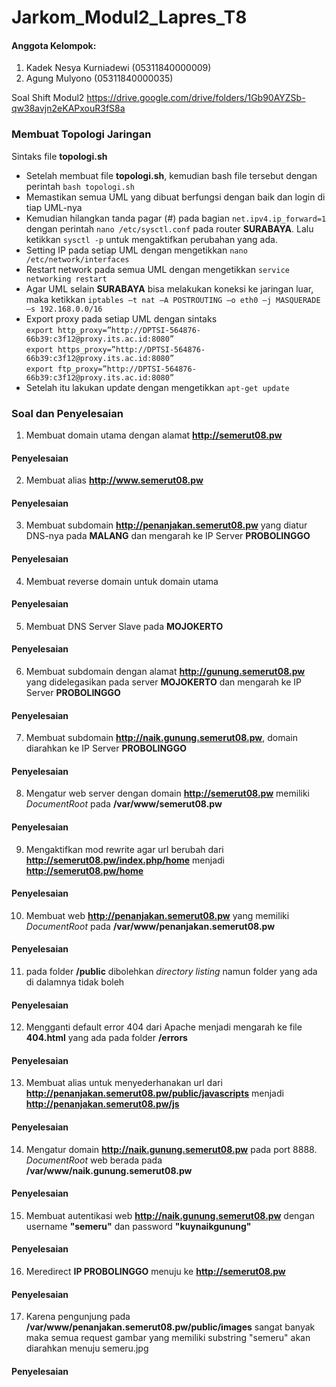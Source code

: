 # Jarkom_Modul2_Lapres_T8
#### Anggota Kelompok:
1. Kadek Nesya Kurniadewi (05311840000009)
2. Agung Mulyono (05311840000035)

Soal Shift Modul2 https://drive.google.com/drive/folders/1Gb90AYZSb-qw38avjn2eKAPxouR3fS8a

### Membuat Topologi Jaringan
Sintaks file **topologi.sh**

* Setelah membuat file **topologi.sh**, kemudian bash file tersebut dengan perintah `bash topologi.sh`
* Memastikan semua UML yang dibuat berfungsi dengan baik dan login di tiap UML-nya
* Kemudian hilangkan tanda pagar (#) pada bagian `net.ipv4.ip_forward=1` dengan perintah `nano /etc/sysctl.conf` pada router **SURABAYA**. Lalu ketikkan `sysctl -p` untuk mengaktifkan perubahan yang ada.
* Setting IP pada setiap UML dengan mengetikkan `nano /etc/network/interfaces`
* Restart network pada semua UML dengan mengetikkan `service networking restart`
* Agar UML selain **SURABAYA** bisa melakukan koneksi ke jaringan luar, maka ketikkan `iptables –t nat –A POSTROUTING –o eth0 –j MASQUERADE –s 192.168.0.0/16`
* Export proxy pada setiap UML dengan sintaks <br>
`export http_proxy=”http://DPTSI-564876-66b39:c3f12@proxy.its.ac.id:8080”` <br>
`export https_proxy=”http://DPTSI-564876-66b39:c3f12@proxy.its.ac.id:8080”` <br>
`export ftp_proxy=”http://DPTSI-564876-66b39:c3f12@proxy.its.ac.id:8080”` <br>
* Setelah itu lakukan update dengan mengetikkan `apt-get update`


### Soal dan Penyelesaian
1. Membuat domain utama dengan alamat **http://semerut08.pw**
#### Penyelesaian

2. Membuat alias **http://www.semerut08.pw**
#### Penyelesaian

3. Membuat subdomain **http://penanjakan.semerut08.pw** yang diatur DNS-nya pada **MALANG** dan mengarah ke IP Server **PROBOLINGGO**
#### Penyelesaian

4. Membuat reverse domain untuk domain utama
#### Penyelesaian

5. Membuat DNS Server Slave pada **MOJOKERTO**
#### Penyelesaian

6. Membuat subdomain dengan alamat **http://gunung.semerut08.pw** yang didelegasikan pada server **MOJOKERTO** dan mengarah ke IP Server **PROBOLINGGO**
#### Penyelesaian

7. Membuat subdomain **http://naik.gunung.semerut08.pw**, domain diarahkan ke IP Server **PROBOLINGGO**
#### Penyelesaian

8. Mengatur web server dengan domain **http://semerut08.pw** memiliki *DocumentRoot* pada **/var/www/semerut08.pw**
#### Penyelesaian

9. Mengaktifkan mod rewrite agar url berubah dari **http://semerut08.pw/index.php/home** menjadi **http://semerut08.pw/home**
#### Penyelesaian

10. Membuat web **http://penanjakan.semerut08.pw** yang memiliki *DocumentRoot* pada **/var/www/penanjakan.semerut08.pw**
#### Penyelesaian

11. pada folder **/public** dibolehkan *directory listing* namun folder yang ada di dalamnya tidak boleh
#### Penyelesaian

12. Mengganti default error 404 dari Apache menjadi mengarah ke file **404.html** yang ada pada folder **/errors**
#### Penyelesaian

13. Membuat alias untuk menyederhanakan url dari **http://penanjakan.semerut08.pw/public/javascripts** menjadi
**http://penanjakan.semerut08.pw/js**
#### Penyelesaian

14. Mengatur domain **http://naik.gunung.semerut08.pw** pada port 8888. *DocumentRoot* web berada pada **/var/www/naik.gunung.semerut08.pw**
#### Penyelesaian

15. Membuat autentikasi web **http://naik.gunung.semerut08.pw** dengan username **"semeru"** dan password **"kuynaikgunung"**
#### Penyelesaian

16. Meredirect **IP PROBOLINGGO** menuju ke **http://semerut08.pw**
#### Penyelesaian

17. Karena pengunjung pada **/var/www/penanjakan.semerut08.pw/public/images** sangat banyak maka semua request gambar yang memiliki substring "semeru" akan diarahkan menuju semeru.jpg
#### Penyelesaian
